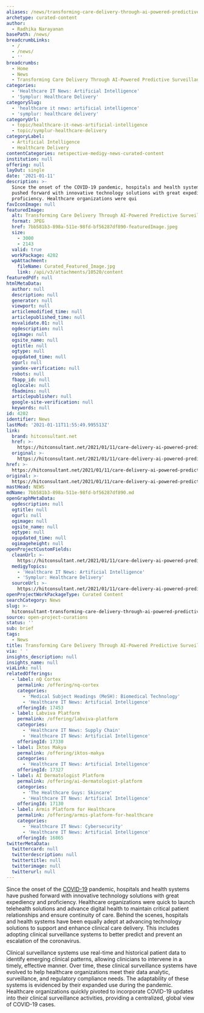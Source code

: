 ```yaml
---
aliases: /news/transforming-care-delivery-through-ai-powered-predictive-surveillance
archetype: curated-content
author:
  - Radhika Narayanan
basePath: /news/
breadcrumbLinks:
  - /
  - /news/
  - ''
breadcrumbs:
  - Home
  - News
  - Transforming Care Delivery Through AI-Powered Predictive Surveillance
categories:
  - 'Healthcare IT News: Artificial Intelligence'
  - 'Symplur: Healthcare Delivery'
categorySlug:
  - 'healthcare it news: artificial intelligence'
  - 'symplur: healthcare delivery'
categoryUrl:
  - topic/healthcare-it-news-artificial-intelligence
  - topic/symplur-healthcare-delivery
categoryLabel:
  - Artificial Intelligence
  - Healthcare Delivery
contentCategories: netspective-medigy-news-curated-content
institution: null
offering: null
layOut: single
date: '2021-01-11'
description: >-
  Since the onset of the COVID-19 pandemic, hospitals and health systems have
  pushed forward with innovative technology solutions with great expediency and
  proficiency. Healthcare organizations were qui
favIconImage: null
featuredImage:
  alt: Transforming Care Delivery Through AI-Powered Predictive Surveillance
  format: JPEG
  href: 7bb581b3-898a-511e-98fd-bf56287df890-featuredImage.jpeg
  size:
    - 3000
    - 2143
  valid: true
  workPackage: 4202
  wpAttachment:
    fileName: Curated_Featured_Image.jpg
    link: /api/v3/attachments/10520/content
featuredPdf: null
htmlMetaData:
  author: null
  description: null
  generator: null
  viewport: null
  articlemodified_time: null
  articlepublished_time: null
  msvalidate.01: null
  ogdescription: null
  ogimage: null
  ogsite_name: null
  ogtitle: null
  ogtype: null
  ogupdated_time: null
  ogurl: null
  yandex-verification: null
  robots: null
  fbapp_id: null
  oglocale: null
  fbadmins: null
  articlepublisher: null
  google-site-verification: null
  keywords: null
id: 4202
identifier: News
lastMod: '2021-01-11T11:55:49.995513Z'
link:
  brand: hitconsultant.net
  href: >-
    https://hitconsultant.net/2021/01/11/care-delivery-ai-powered-predictive-surveillance/#.X_w8Zdj7RPY
  original: >-
    https://hitconsultant.net/2021/01/11/care-delivery-ai-powered-predictive-surveillance/#.X_w8Zdj7RPY
href: >-
  https://hitconsultant.net/2021/01/11/care-delivery-ai-powered-predictive-surveillance/#.X_w8Zdj7RPY
original: >-
  https://hitconsultant.net/2021/01/11/care-delivery-ai-powered-predictive-surveillance/#.X_w8Zdj7RPY
mastHead: NEWS
mdName: 7bb581b3-898a-511e-98fd-bf56287df890.md
openGraphMetaData:
  ogdescription: null
  ogtitle: null
  ogurl: null
  ogimage: null
  ogsite_name: null
  ogtype: null
  ogupdated_time: null
  ogimageheight: null
openProjectCustomFields:
  cleanUrl: >-
    https://hitconsultant.net/2021/01/11/care-delivery-ai-powered-predictive-surveillance/#.X_w8Zdj7RPY
  medigyTopics:
    - 'Healthcare IT News: Artificial Intelligence'
    - 'Symplur: Healthcare Delivery'
  sourceUrl: >-
    https://hitconsultant.net/2021/01/11/care-delivery-ai-powered-predictive-surveillance/#.X_w8Zdj7RPY
openProjectWorkPackageType: Curated Content
searchCategory: News
slug: >-
  hitconsultant-transforming-care-delivery-through-ai-powered-predictive-surveillance
source: open-project-curations
status: ''
sub: brief
tags:
  - News
title: Transforming Care Delivery Through AI-Powered Predictive Surveillance
via: ' '
insights_description: null
insights_name: null
viaLink: null
relatedOfferings:
  - label: nQ Cortex
    permalink: /offering/nq-cortex
    categories:
      - 'Medical Subject Headings (MeSH): Biomedical Technology'
      - 'Healthcare IT News: Artificial Intelligence'
    offeringId: 17453
  - label: Labviva Platform
    permalink: /offering/labviva-platform
    categories:
      - 'Healthcare IT News: Supply Chain'
      - 'Healthcare IT News: Artificial Intelligence'
    offeringId: 17330
  - label: Iktos Makya
    permalink: /offering/iktos-makya
    categories:
      - 'Healthcare IT News: Artificial Intelligence'
    offeringId: 17327
  - label: AI Dermatologist Platform
    permalink: /offering/ai-dermatologist-platform
    categories:
      - 'The Healthcare Guys: Skincare'
      - 'Healthcare IT News: Artificial Intelligence'
    offeringId: 17130
  - label: Armis Platform for Healthcare
    permalink: /offering/armis-platform-for-healthcare
    categories:
      - 'Healthcare IT News: Cybersecurity'
      - 'Healthcare IT News: Artificial Intelligence'
    offeringId: 16865
twitterMetaData:
  twittercard: null
  twitterdescription: null
  twittertitle: null
  twitterimage: null
  twitterurl: null
---
```

<p>Since the onset of the <a href="https://hitconsultant.net/tag/coronavirus-covid-19/">COVID-19</a> pandemic, hospitals and health systems have pushed forward with innovative technology solutions with great expediency and proficiency. Healthcare organizations were quick to launch telehealth solutions and advance digital health to maintain critical patient relationships and ensure continuity of care. Behind the scenes, hospitals and health systems have been equally adept at advancing technology solutions to support and enhance clinical care delivery. This includes adopting clinical surveillance systems to better predict and prevent an escalation of the coronavirus.&nbsp;</p><p>Clinical surveillance systems use real-time and historical patient data to identify emerging clinical patterns, allowing clinicians to intervene in a timely, effective manner. Over time, these clinical surveillance systems have evolved to help healthcare organizations meet their data analytic, surveillance, and regulatory compliance needs. The adaptability of these systems is evidenced by their expanded use during the pandemic. Healthcare organizations quickly pivoted to incorporate COVID-19 updates into their clinical surveillance activities, providing a centralized, global view of COVID-19 cases.&nbsp;</p>